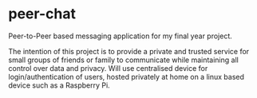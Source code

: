 # peer-chat
Peer-to-Peer based messaging application for my final year project.

The intention of this project is to provide a private and trusted service for small groups of friends or family to communicate while maintaining all control over data and privacy.
Will use centralised device for login/authentication of users, hosted privately at home on a linux based device such as a Raspberry Pi.

